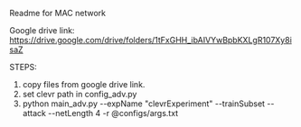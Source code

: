 Readme for MAC network

Google drive link: https://drive.google.com/drive/folders/1tFxGHH_ibAIVYwBpbKXLgR107Xy8isaZ

STEPS:

1. copy files from google drive link.
2. set clevr path in config_adv.py
3. python main_adv.py --expName "clevrExperiment" --trainSubset --attack --netLength 4 -r @configs/args.txt
